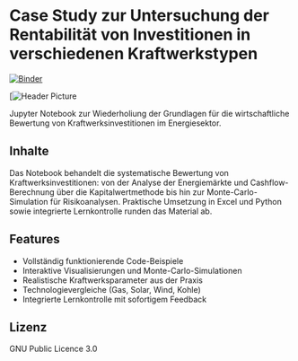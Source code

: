 # Case Study zur Untersuchung der Rentabilität von Investitionen in verschiedenen Kraftwerkstypen
[![Binder](https://mybinder.org/badge_logo.svg)](https://mybinder.org/v2/gh/greenenergylab/pp-invest/HEAD?urlpath=%2Fdoc%2Ftree%2FCaseStudy_PP_Profitability.ipynb)

[![Header Picture](https://thga.sciebo.de/s/DsKSXrAPd8rDiR9)

Jupyter Notebook zur Wiederholiung der Grundlagen für die wirtschaftliche Bewertung von Kraftwerksinvestitionen im Energiesektor.
## Inhalte
Das Notebook behandelt die systematische Bewertung von Kraftwerksinvestitionen: von der Analyse der Energiemärkte und Cashflow-Berechnung über die Kapitalwertmethode bis hin zur Monte-Carlo-Simulation für Risikoanalysen. Praktische Umsetzung in Excel und Python sowie integrierte Lernkontrolle runden das Material ab.
## Features
- Vollständig funktionierende Code-Beispiele
- Interaktive Visualisierungen und Monte-Carlo-Simulationen
- Realistische Kraftwerksparameter aus der Praxis
- Technologievergleiche (Gas, Solar, Wind, Kohle)
- Integrierte Lernkontrolle mit sofortigem Feedback
## Lizenz
GNU Public Licence 3.0
